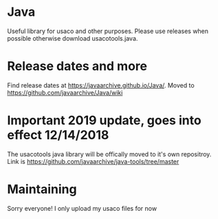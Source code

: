 # Java
Useful library for usaco and other purposes. 
Please use releases when possible otherwise download usacotools.java. 
# Release dates and more
Find release dates at https://javaarchive.github.io/Java/. Moved to https://github.com/javaarchive/Java/wiki
# Important 2019 update, goes into effect 12/14/2018
The usacotools java library will be offically moved to it's own repositroy. Link is https://github.com/javaarchive/java-tools/tree/master
# Maintaining
Sorry everyone! I only upload my usaco files for now
